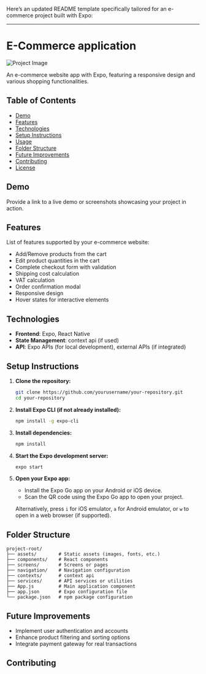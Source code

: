 Here’s an updated README template specifically tailored for an e-commerce project built with Expo:

---

# E-Commerce application

![Project Image](./path/to/your/project/image.png)

An e-commerce website app with Expo, featuring a responsive design and various shopping functionalities.

## Table of Contents

- [Demo](#demo)
- [Features](#features)
- [Technologies](#technologies)
- [Setup Instructions](#setup-instructions)
- [Usage](#usage)
- [Folder Structure](#folder-structure)
- [Future Improvements](#future-improvements)
- [Contributing](#contributing)
- [License](#license)

## Demo

Provide a link to a live demo or screenshots showcasing your project in action.

## Features

List of features supported by your e-commerce website:

- Add/Remove products from the cart
- Edit product quantities in the cart
- Complete checkout form with validation
- Shipping cost calculation
- VAT calculation
- Order confirmation modal
- Responsive design
- Hover states for interactive elements

## Technologies


- **Frontend**: Expo, React Native
- **State Management**: context api (if used)
- **API**: Expo APIs (for local development), external APIs (if integrated)

## Setup Instructions


1. **Clone the repository:**

   ```bash
   git clone https://github.com/yourusername/your-repository.git
   cd your-repository
   ```

2. **Install Expo CLI (if not already installed):**

   ```bash
   npm install -g expo-cli
   ```

3. **Install dependencies:**

   ```bash
   npm install
   ```

4. **Start the Expo development server:**

   ```bash
   expo start
   ```

5. **Open your Expo app:**

   - Install the Expo Go app on your Android or iOS device.
   - Scan the QR code using the Expo Go app to open your project.

   Alternatively, press `i` for iOS emulator, `a` for Android emulator, or `w` to open in a web browser (if supported).



## Folder Structure


```
project-root/
├── assets/        # Static assets (images, fonts, etc.)
├── components/    # React components
├── screens/       # Screens or pages
├── navigation/    # Navigation configuration
├── contexts/      # context api
├── services/      # API services or utilities
├── App.js         # Main application component
├── app.json       # Expo configuration file
└── package.json   # npm package configuration
```

## Future Improvements


- Implement user authentication and accounts
- Enhance product filtering and sorting options
- Integrate payment gateway for real transactions

## Contributing



